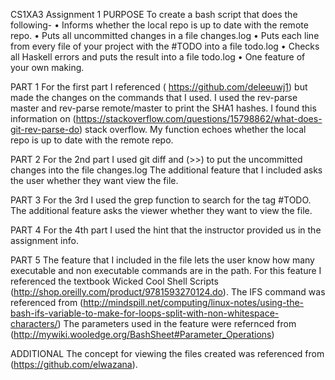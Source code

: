 CS1XA3 Assignment 1
PURPOSE
To create a bash script that does the following-
•	Informs whether the local repo is up to date with the remote repo.
•	Puts all uncommitted changes in a file changes.log
•	Puts each line from every file of your project with the #TODO into a file todo.log
•	Checks all Haskell errors and puts the result into a file todo.log
•	One feature of your own making.

PART 1
For the first part I referenced ( https://github.com/deleeuwj1) but made the changes on the commands that I used. 
I used the rev-parse master and rev-parse remote/master to print the SHA1 hashes. I found this information on (https://stackoverflow.com/questions/15798862/what-does-git-rev-parse-do) stack overflow.
My function echoes whether the local repo is up to date with the remote repo.

PART 2
For the 2nd part I used git diff and (>>) to put the uncommitted changes into the file changes.log
The additional feature that I included asks the user whether they want view the file.

PART 3
For the 3rd I used the grep function to search for the tag #TODO.
The additional feature asks the viewer whether they want to view the file.

PART 4
For the 4th part I used the hint that the instructor provided us in the assignment info.

PART 5
The feature that I included in the file lets the user know how many executable and non executable commands are in the path.
For this feature I referenced the textbook Wicked Cool Shell Scripts (http://shop.oreilly.com/product/9781593270124.do).
The IFS command was referenced from (http://mindspill.net/computing/linux-notes/using-the-bash-ifs-variable-to-make-for-loops-split-with-non-whitespace-characters/)
The parameters used in the feature were refernced from (http://mywiki.wooledge.org/BashSheet#Parameter_Operations)

ADDITIONAL 
The concept for viewing the files created was referenced from (https://github.com/elwazana).

